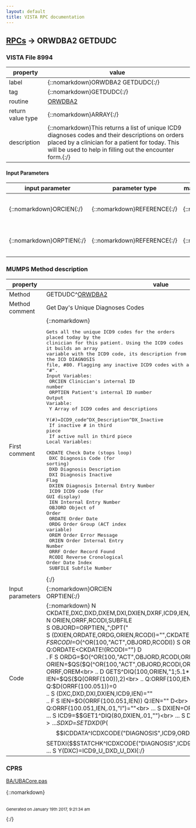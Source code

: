 ```yaml
---
layout: default
title: VISTA RPC documentation
---
```




## [RPCs](TableOfContent.md) &#8594; ORWDBA2 GETDUDC 



### VISTA File 8994 


 property | value 
--- | --- 
 label | {::nomarkdown}ORWDBA2 GETDUDC{:/}
 tag | {::nomarkdown}GETDUDC{:/}
 routine | [ORWDBA2](http://code.osehra.org/dox/Routine_ORWDBA2_source.html)
 return value type | {::nomarkdown}ARRAY{:/}
 description | {::nomarkdown}This returns a list of unique ICD9 diagnoses codes and their descriptions on orders placed by a clinician for a patient for today. This will be used to help in filling out the encounter form.{:/}

#### Input Parameters

| input parameter | parameter type | maximum data length | required | description | 
| --- | --- | --- | --- | --- | 
| {::nomarkdown}ORCIEN{:/} | {::nomarkdown}REFERENCE{:/} | {::nomarkdown}255{:/} | {::nomarkdown}true{:/} | {::nomarkdown}This is the clinician's internal ID number.{:/} | 
| {::nomarkdown}ORPTIEN{:/} | {::nomarkdown}REFERENCE{:/} | {::nomarkdown}255{:/} | {::nomarkdown}true{:/} | {::nomarkdown}This is the patient's internal ID number.{:/} | 


### MUMPS Method description

 property | value 
 --- | --- 
 Method | GETDUDC^[ORWDBA2](http://code.osehra.org/dox/Routine_ORWDBA2_source.html)
 Method comment | Get Day's Unique Diagnoses Codes
 First comment | {::nomarkdown}<pre>Gets all the unique ICD9 codes for the orders placed today by the<br/>clinician for this patient. Using the ICD9 codes it builds an array<br/>variable with the ICD9 code, its description from the ICD DIAGNOSIS<br/>file, #80. Flagging any inactive ICD9 codes with a "#".<br/>Input Variables:<br/>  ORCIEN    Clinician's internal ID number<br/>  ORPTIEN   Patient's internal ID number<br/>Output Variable:<br/>  Y         Array of ICD9 codes and descriptions<br/>            Y(#)=ICD9_code^DX_Description^DX_Inactive<br/>                 If inactive # in third piece<br/>                 If active null in third piece<br/>Local Variables:<br/>  CKDATE    Check Date (stops loop)<br/>  DXC       Diagnosis Code (for sorting)<br/>  DXD       Diagnosis Description<br/>  DXI       Diagnosis Inactive Flag<br/>  DXIEN     Diagnosis Internal Entry Number<br/>  ICD9      ICD9 code (for GUI display)<br/>  IEN       Internal Entry Number<br/>  OBJORD    Object of Order<br/>  ORDATE    Order Date<br/>  ORDG      Order Group (ACT index variable)<br/>  OREM      Order Error Message<br/>  ORIEN     Order Internal Entry Number<br/>  ORRF      Order Record Found<br/>  RCODI     Reverse Cronological Order Date Index<br/>  SUBFILE   Subfile Number</pre>{:/}
 Input parameters | {::nomarkdown}ORCIEN<br>ORPTIEN{:/}
 Code | {::nomarkdown}  N CKDATE,DXC,DXD,DXEM,DXI,DXIEN,DXRF,ICD9,IEN,OBJORD,ORDATE,ORDG,OREM<br> N ORIEN,ORRF,RCODI,SUBFILE<br> S OBJORD=ORPTIEN_";DPT("<br> S (DXIEN,ORDATE,ORDG,ORIEN,RCODI)="",CKDATE=$$F24HA<br> F  S RCODI=$O(^OR(100,"ACT",OBJORD,RCODI)) S ORDATE=9999999-RCODI Q:ORDATE<CKDATE!(RCODI="")  D<br> . F  S ORDG=$O(^OR(100,"ACT",OBJORD,RCODI,ORDG)) Q:ORDG=""  D<br> .. S ORIEN=$QS($Q(^OR(100,"ACT",OBJORD,RCODI,ORDG)),6)<br> .. K ORRF,OREM<br> .. D GETS^DIQ(100,ORIEN,"1;5.1*","I","ORRF","OREM")<br> .. S IEN=$QS($Q(ORRF(100)),2)<br> .. Q:ORRF(100,IEN,1,"I")'=ORCIEN<br> .. Q:$D(ORRF(100.051))=0<br> .. S (DXC,DXD,DXI,DXIEN,ICD9,IEN)=""<br> .. F  S IEN=$O(ORRF(100.051,IEN)) Q:IEN=""  D<br> ... Q:ORRF(100.051,IEN,.01,"I")=""<br> ... S DXIEN=ORRF(100.051,IEN,.01,"I")<br> ... S ICD9=$$GET1^DIQ(80,DXIEN,.01,"")<br> ... S DXC=$$SETDXC(ICD9)<br> ... S DXD=$$SETDXD($P($$ICDDATA^ICDXCODE("DIAGNOSIS",ICD9,ORDATE),U,4))<br> ... S DXI=$$SETDXI($$STATCHK^ICDXCODE("DIAGNOSIS",ICD9,ORDATE))<br> ... S Y(DXC)=ICD9_U_DXD_U_DXI{:/}


### CPRS

[BA/UBACore.pas](https://github.com/OSEHRA/VistA/blob/master/Packages/Order%20Entry%20Results%20Reporting/CPRS/CPRS-Chart/BA/UBACore.pas")

{::nomarkdown} <br/><br/><p style="font-size: 11px">Generated on January 19th 2017, 9:21:34 am</p>{:/}